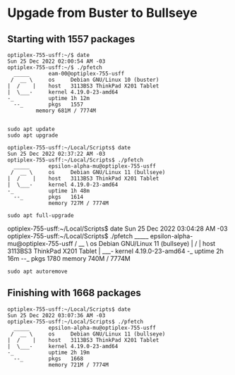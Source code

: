# Upgade from Buster to Bullseye

## Starting with 1557 packages

    optiplex-755-usff:~/$ date
    Sun 25 Dec 2022 02:00:54 AM -03
    optiplex-755-usff:~/$ ./pfetch 
      _____      eam-00@optiplex-755-usff
     /  __ \     os     Debian GNU/Linux 10 (buster)
    |  /    |    host   3113BS3 ThinkPad X201 Tablet
    |  \___-     kernel 4.19.0-23-amd64
    -_           uptime 1h 12m
      --_        pkgs   1557
             memory 681M / 7774M


    sudo apt update
    sudo apt upgrade 

    optiplex-755-usff:~/Local/Scripts$ date
    Sun 25 Dec 2022 02:37:22 AM -03
    optiplex-755-usff:~/Local/Scripts$ ./pfetch 
      _____      epsilon-alpha-mu@optiplex-755-usff
     /  __ \     os     Debian GNU/Linux 11 (bullseye)
    |  /    |    host   3113BS3 ThinkPad X201 Tablet
    |  \___-     kernel 4.19.0-23-amd64
    -_           uptime 1h 48m
      --_        pkgs   1614
                 memory 727M / 7774M

    sudo apt full-upgrade

optiplex-755-usff:~/Local/Scripts$ date
Sun 25 Dec 2022 03:04:28 AM -03
optiplex-755-usff:~/Local/Scripts$ ./pfetch 
  _____      epsilon-alpha-mu@optiplex-755-usff
 /  __ \     os     Debian GNU/Linux 11 (bullseye)
|  /    |    host   3113BS3 ThinkPad X201 Tablet
|  \___-     kernel 4.19.0-23-amd64
-_           uptime 2h 16m
  --_        pkgs   1780
             memory 740M / 7774M

    sudo apt autoremove

## Finishing with 1668 packages

    optiplex-755-usff:~/Local/Scripts$ date
    Sun 25 Dec 2022 03:07:36 AM -03
    optiplex-755-usff:~/Local/Scripts$ ./pfetch 
      _____      epsilon-alpha-mu@optiplex-755-usff
     /  __ \     os     Debian GNU/Linux 11 (bullseye)
    |  /    |    host   3113BS3 ThinkPad X201 Tablet
    |  \___-     kernel 4.19.0-23-amd64
    -_           uptime 2h 19m
      --_        pkgs   1668
                 memory 721M / 7774M

